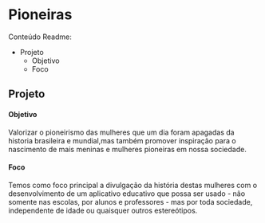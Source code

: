 # Pioneiras

Conteúdo Readme:
- Projeto
  - Objetivo
  - Foco

## Projeto
#### Objetivo
  Valorizar o pioneirismo das mulheres que um dia foram apagadas da historia brasileira e mundial,mas  também promover inspiração para o nascimento de mais meninas e mulheres pioneiras em nossa sociedade.
 #### Foco
 Temos como foco principal a divulgação da história destas mulheres com o desenvolvimento de um aplicativo educativo que possa ser usado - não  somente nas escolas,  por alunos e professores - mas por toda sociedade, independente de idade ou quaisquer outros estereótipos.
 #### 